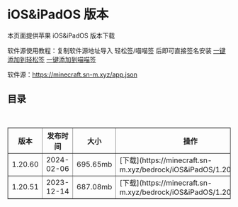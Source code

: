 # iOS&iPadOS 版本
本页面提供苹果 iOS&iPadOS 版本下载

软件源使用教程：复制软件源地址导入 轻松签/喵喵签 后即可直接签名安装 [一键添加到轻松签](esign://addsource?url=https://minecraft.sn-m.xyz/app.json) [一键添加到喵喵签](mmsign://addsource?url=https://minecraft.sn-m.xyz/app.json)

软件源：https://minecraft.sn-m.xyz/app.json

## 目录
<table border="1" width="100%">
  <thead>
    <tr>
      <th>版本</th>
      <th>发布时间</th>
      <th>大小</th>
      <th>操作</th>
    </tr>
  </thead>
  <tbody>
    <tr>
      <td>1.20.60</td>
      <td>2024-02-06</td>
      <td>695.65mb</td>
      <td>[下载](https://minecraft.sn-m.xyz/bedrock/iOS&iPadOS/1.20.60.html)</td>
    </tr>
    <tr>
      <td>1.20.51</td>
      <td>2023-12-14</td>
      <td>687.08mb</td>
      <td>[下载](https://minecraft.sn-m.xyz/bedrock/iOS&iPadOS/1.20.51.html)</td>
    </tr>
  </tbody>
</table>